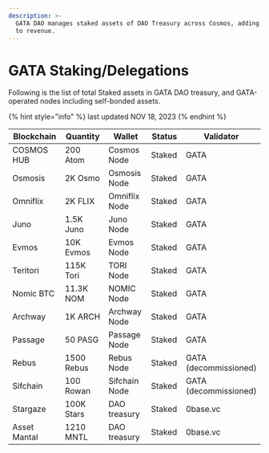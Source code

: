 ```yaml
---
description: >-
  GATA DAO manages staked assets of DAO Treasury across Cosmos, adding rewards
  to revenue.
---
```


# GATA Staking/Delegations

Following is the list of total Staked assets in GATA DAO treasury, and GATA-operated nodes including self-bonded assets.&#x20;

{% hint style="info" %}
last updated NOV 18, 2023
{% endhint %}

<table><thead><tr><th width="160">Blockchain</th><th width="150">Quantity</th><th width="138">Wallet</th><th width="93">Status</th><th width="144">Validator</th></tr></thead><tbody><tr><td>COSMOS HUB</td><td>200 Atom</td><td>Cosmos Node</td><td>Staked</td><td>GATA</td></tr><tr><td>Osmosis</td><td>2K Osmo</td><td>Osmosis Node</td><td>Staked</td><td>GATA</td></tr><tr><td>Omniflix</td><td>2K FLIX</td><td>Omniflix Node</td><td>Staked</td><td>GATA</td></tr><tr><td>Juno</td><td>1.5K Juno</td><td>Juno Node</td><td>Staked</td><td>GATA</td></tr><tr><td>Evmos</td><td>10K Evmos</td><td>Evmos Node</td><td>Staked</td><td>GATA</td></tr><tr><td>Teritori</td><td>115K Tori</td><td>TORI Node</td><td>Staked</td><td>GATA</td></tr><tr><td>Nomic BTC</td><td>11.3K NOM</td><td>NOMIC Node</td><td>Staked</td><td>GATA</td></tr><tr><td>Archway</td><td>1K ARCH</td><td>Archway Node</td><td>Staked</td><td>GATA</td></tr><tr><td>Passage</td><td>50 PASG</td><td>Passage Node</td><td>Staked</td><td>GATA</td></tr><tr><td>Rebus</td><td>1500 Rebus</td><td>Rebus Node</td><td>Staked</td><td>GATA (decommissioned)</td></tr><tr><td>Sifchain </td><td>100 Rowan</td><td>Sifchain Node</td><td>Staked</td><td>GATA (decommissioned)</td></tr><tr><td>Stargaze</td><td>100K Stars</td><td>DAO treasury</td><td>Staked</td><td>0base.vc</td></tr><tr><td>Asset Mantal</td><td>1210 MNTL</td><td>DAO treasury</td><td>Staked</td><td>0base.vc</td></tr></tbody></table>

